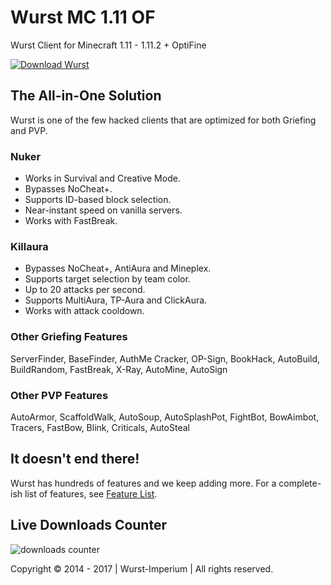 # Wurst MC 1.11 OF
Wurst Client for Minecraft 1.11 - 1.11.2 + OptiFine

[![Download Wurst](https://cloud.githubusercontent.com/assets/10100202/24546386/48b5857c-160b-11e7-9ec0-443379bfdb72.png)](https://www.wurstclient.net/download/)

## The All-in-One Solution
Wurst is one of the few hacked clients that are optimized for both Griefing and PVP.

### Nuker
- Works in Survival and Creative Mode.
- Bypasses NoCheat+.
- Supports ID-based block selection.
- Near-instant speed on vanilla servers.
- Works with FastBreak.

### Killaura
- Bypasses NoCheat+, AntiAura and Mineplex.
- Supports target selection by team color.
- Up to 20 attacks per second.
- Supports MultiAura, TP-Aura and ClickAura.
- Works with attack cooldown.

### Other Griefing Features
ServerFinder, BaseFinder, AuthMe Cracker, OP-Sign, BookHack, AutoBuild, BuildRandom, FastBreak, X-Ray, AutoMine, AutoSign

### Other PVP Features
AutoArmor, ScaffoldWalk, AutoSoup, AutoSplashPot, FightBot, BowAimbot, Tracers, FastBow, Blink, Criticals, AutoSteal

## It doesn't end there!
Wurst has hundreds of features and we keep adding more. For a complete-ish list of features, see [Feature List](https://www.wurstclient.net/features/).

## Live Downloads Counter
![downloads counter](https://drive.google.com/uc?id=0B2YeSS9tm5zLMF9NWjNZYnNqSTA)

Copyright © 2014 - 2017 | Wurst-Imperium | All rights reserved.
